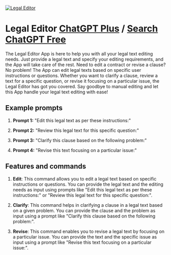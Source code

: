 
[![Legal Editor](https://files.oaiusercontent.com/file-268OrtDVtGqWG45WRIQuA8Yr?se=2123-10-18T12%3A16%3A08Z&sp=r&sv=2021-08-06&sr=b&rscc=max-age%3D31536000%2C%20immutable&rscd=attachment%3B%20filename%3Db7bdd4d2-3ea8-4dde-9b61-613046a389d0.png&sig=4PyeKX2X55Ri%2BNN0kL7D89ruqNaqkGrq3EMMCBxtfBY%3D)](https://chat.openai.com/g/g-uMBYf3Iey-legal-editor)

# Legal Editor [ChatGPT Plus](https://chat.openai.com/g/g-uMBYf3Iey-legal-editor) / [Search ChatGPT Free](https://gptcall.net/index.html#/?search=Legal%20Editor)

The Legal Editor App is here to help you with all your legal text editing needs. Just provide a legal text and specify your editing requirements, and the App will take care of the rest. Need to edit a contract or revise a clause? No problem! The App can edit legal texts based on specific user instructions or questions. Whether you want to clarify a clause, review a text for a specific question, or revise it focusing on a particular issue, the Legal Editor has got you covered. Say goodbye to manual editing and let this App handle your legal text editing with ease!

## Example prompts

1. **Prompt 1:** "Edit this legal text as per these instructions:"

2. **Prompt 2:** "Review this legal text for this specific question:"

3. **Prompt 3:** "Clarify this clause based on the following problem:"

4. **Prompt 4:** "Revise this text focusing on a particular issue:"

## Features and commands

1. **Edit**: This command allows you to edit a legal text based on specific instructions or questions. You can provide the legal text and the editing needs as input using prompts like "Edit this legal text as per these instructions:" or "Review this legal text for this specific question:".

2. **Clarify**: This command helps in clarifying a clause in a legal text based on a given problem. You can provide the clause and the problem as input using a prompt like "Clarify this clause based on the following problem:".

3. **Revise**: This command enables you to revise a legal text by focusing on a particular issue. You can provide the text and the specific issue as input using a prompt like "Revise this text focusing on a particular issue:".


